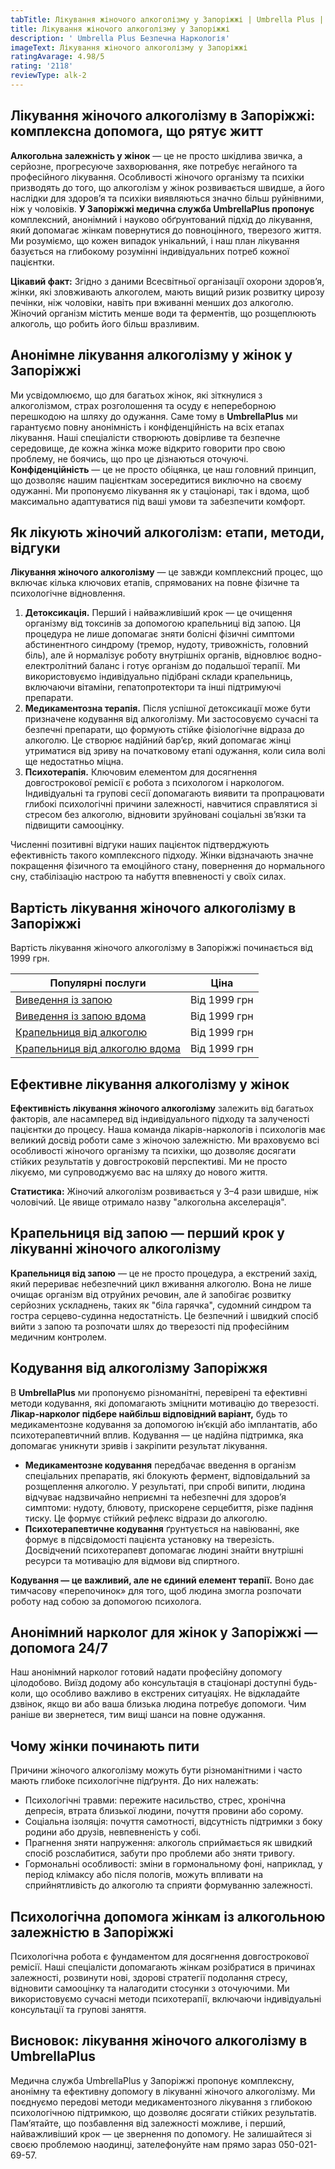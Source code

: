 ```yaml
---
tabTitle: Лікування жіночого алкоголізму у Запоріжжі | Umbrella Plus | Від 1999 грн
title: Лікування жіночого алкоголізму у Запоріжжі
description: ' Umbrella Plus Безпечна Наркологія'
imageText: Лікування жіночого алкоголізму у Запоріжжі
ratingAvarage: 4.98/5
rating: '2118'
reviewType: alk-2
---
```


## Лікування жіночого алкоголізму в Запоріжжі: комплексна допомога, що рятує житт

**Алкогольна залежність у жінок** — це не просто шкідлива звичка, а серйозне, прогресуюче захворювання, яке потребує негайного та професійного лікування. Особливості жіночого організму та психіки призводять до того, що алкоголізм у жінок розвивається швидше, а його наслідки для здоров’я та психіки виявляються значно більш руйнівними, ніж у чоловіків. **У Запоріжжі медична служба UmbrellaPlus пропонує** комплексний, анонімний і науково обґрунтований підхід до лікування, який допомагає жінкам повернутися до повноцінного, тверезого життя. Ми розуміємо, що кожен випадок унікальний, і наш план лікування базується на глибокому розумінні індивідуальних потреб кожної пацієнтки.

**Цікавий факт:** Згідно з даними Всесвітньої організації охорони здоров’я, жінки, які зловживають алкоголем, мають вищий ризик розвитку цирозу печінки, ніж чоловіки, навіть при вживанні менших доз алкоголю. Жіночий організм містить менше води та ферментів, що розщеплюють алкоголь, що робить його більш вразливим.

## Анонімне лікування алкоголізму у жінок у Запоріжжі

Ми усвідомлюємо, що для багатьох жінок, які зіткнулися з алкоголізмом, страх розголошення та осуду є непереборною перешкодою на шляху до одужання. Саме тому в **UmbrellaPlus** ми гарантуємо повну анонімність і конфіденційність на всіх етапах лікування. Наші спеціалісти створюють довірливе та безпечне середовище, де кожна жінка може відкрито говорити про свою проблему, не боячись, що про це дізнаються оточуючі. **Конфіденційність** — це не просто обіцянка, це наш головний принцип, що дозволяє нашим пацієнткам зосередитися виключно на своєму одужанні. Ми пропонуємо лікування як у стаціонарі, так і вдома, щоб максимально адаптуватися під ваші умови та забезпечити комфорт.

## Як лікують жіночий алкоголізм: етапи, методи, відгуки

**Лікування жіночого алкоголізму** — це завжди комплексний процес, що включає кілька ключових етапів, спрямованих на повне фізичне та психологічне відновлення.

1. **Детоксикація.** Перший і найважливіший крок — це очищення організму від токсинів за допомогою крапельниці від запою. Ця процедура не лише допомагає зняти болісні фізичні симптоми абстинентного синдрому (тремор, нудоту, тривожність, головний біль), але й нормалізує роботу внутрішніх органів, відновлює водно-електролітний баланс і готує організм до подальшої терапії. Ми використовуємо індивідуально підібрані склади крапельниць, включаючи вітаміни, гепатопротектори та інші підтримуючі препарати.
2. **Медикаментозна терапія.** Після успішної детоксикації може бути призначене кодування від алкоголізму. Ми застосовуємо сучасні та безпечні препарати, що формують стійке фізіологічне відраза до алкоголю. Це створює надійний бар’єр, який допомагає жінці утриматися від зриву на початковому етапі одужання, коли сила волі ще недостатньо міцна.
3. **Психотерапія.** Ключовим елементом для досягнення довгострокової ремісії є робота з психологом і наркологом. Індивідуальні та групові сесії допомагають виявити та пропрацювати глибокі психологічні причини залежності, навчитися справлятися зі стресом без алкоголю, відновити зруйновані соціальні зв’язки та підвищити самооцінку.

Численні позитивні відгуки наших пацієнток підтверджують ефективність такого комплексного підходу. Жінки відзначають значне покращення фізичного та емоційного стану, повернення до нормального сну, стабілізацію настрою та набуття впевненості у своїх силах.

## Вартість лікування жіночого алкоголізму в Запоріжжі

Вартість лікування жіночого алкоголізму в Запоріжжі починається від 1999 грн.

| Популярні послуги                                                                                                        | Ціна         |
| ------------------------------------------------------------------------------------------------------------------------ | ------------ |
| [Виведення із запою](https://umbrella-plus.com.ua/uk/zaporozie/vivod-iz-zapoia-zaparoje-ua/)                             | Від 1999 грн |
| [Виведення із запою вдома](https://umbrella-plus.com.ua/uk/zaporozie/vivod-iz-zapoia-na-domy-zaporozhye-ua/)             | Від 1999 грн |
| [Крапельниця від алкоголю](https://umbrella-plus.com.ua/uk/zaporozie/kapelnica_ot_alkogola_zaporozhye-ua/)               | Від 1999 грн |
| [Крапельниця від алкоголю вдома](https://umbrella-plus.com.ua/uk/zaporozie/kapelnica_ot_alkogola_na_domy_zaporozhye-ua/) | Від 1999 грн |

## Ефективне лікування алкоголізму у жінок

**Ефективність лікування жіночого алкоголізму** залежить від багатьох факторів, але насамперед від індивідуального підходу та залученості пацієнтки до процесу. Наша команда лікарів-наркологів і психологів має великий досвід роботи саме з жіночою залежністю. Ми враховуємо всі особливості жіночого організму та психіки, що дозволяє досягати стійких результатів у довгостроковій перспективі. Ми не просто лікуємо, ми супроводжуємо вас на шляху до нового життя.

**Статистика:** Жіночий алкоголізм розвивається у 3–4 рази швидше, ніж чоловічий. Це явище отримало назву "алкогольна акселерація".

## Крапельниця від запою — перший крок у лікуванні жіночого алкоголізму

**Крапельниця від запою** — це не просто процедура, а екстрений захід, який перериває небезпечний цикл вживання алкоголю. Вона не лише очищає організм від отруйних речовин, але й запобігає розвитку серйозних ускладнень, таких як "біла гарячка", судомний синдром та гостра серцево-судинна недостатність. Це безпечний і швидкий спосіб вийти з запою та розпочати шлях до тверезості під професійним медичним контролем.

## Кодування від алкоголізму Запоріжжя

В **UmbrellaPlus** ми пропонуємо різноманітні, перевірені та ефективні методи кодування, які допомагають зміцнити мотивацію до тверезості. **Лікар-нарколог підбере найбільш відповідний варіант,** будь то медикаментозне кодування за допомогою ін’єкцій або імплантатів, або психотерапевтичний вплив. Кодування — це надійна підтримка, яка допомагає уникнути зривів і закріпити результат лікування.

* **Медикаментозне кодування** передбачає введення в організм спеціальних препаратів, які блокують фермент, відповідальний за розщеплення алкоголю. У результаті, при спробі випити, людина відчуває надзвичайно неприємні та небезпечні для здоров’я симптоми: нудоту, блювоту, прискорене серцебиття, різке падіння тиску. Це формує стійкий рефлекс відрази до алкоголю.
* **Психотерапевтичне кодування** ґрунтується на навіюванні, яке формує в підсвідомості пацієнта установку на тверезість. Досвідчений психотерапевт допомагає людині знайти внутрішні ресурси та мотивацію для відмови від спиртного.

**Кодування — це важливий, але не єдиний елемент терапії.** Воно дає тимчасову «перепочинок» для того, щоб людина змогла розпочати роботу над собою за допомогою психолога.

## Анонімний нарколог для жінок у Запоріжжі — допомога 24/7

Наш анонімний нарколог готовий надати професійну допомогу цілодобово. Виїзд додому або консультація в стаціонарі доступні будь-коли, що особливо важливо в екстрених ситуаціях. Не відкладайте дзвінок, якщо ви або ваша близька людина потребує допомоги. Чим раніше ви звернетеся, тим вищі шанси на повне одужання.

## Чому жінки починають пити

Причини жіночого алкоголізму можуть бути різноманітними і часто мають глибоке психологічне підґрунтя. До них належать:

* Психологічні травми: пережите насильство, стрес, хронічна депресія, втрата близької людини, почуття провини або сорому.
* Соціальна ізоляція: почуття самотності, відсутність підтримки з боку родини або друзів, невпевненість у собі.
* Прагнення зняти напруження: алкоголь сприймається як швидкий спосіб розслабитися, забути про проблеми або зняти тривогу.
* Гормональні особливості: зміни в гормональному фоні, наприклад, у період клімаксу або після пологів, можуть впливати на сприйнятливість до алкоголю та сприяти формуванню залежності.

## Психологічна допомога жінкам із алкогольною залежністю в Запоріжжі

Психологічна робота є фундаментом для досягнення довгострокової ремісії. Наші спеціалісти допомагають жінкам розібратися в причинах залежності, розвинути нові, здорові стратегії подолання стресу, відновити самооцінку та налагодити стосунки з оточуючими. Ми використовуємо сучасні методи психотерапії, включаючи індивідуальні консультації та групові заняття.

## Висновок: лікування жіночого алкоголізму в UmbrellaPlus

Медична служба UmbrellaPlus у Запоріжжі пропонує комплексну, анонімну та ефективну допомогу в лікуванні жіночого алкоголізму. Ми поєднуємо передові методи медикаментозного лікування з глибокою психологічною підтримкою, що дозволяє досягати стійких результатів. Пам’ятайте, що позбавлення від залежності можливе, і перший, найважливіший крок — це звернення по допомогу. Не залишайтеся зі своєю проблемою наодинці, зателефонуйте нам прямо зараз 050-021-69-57.

